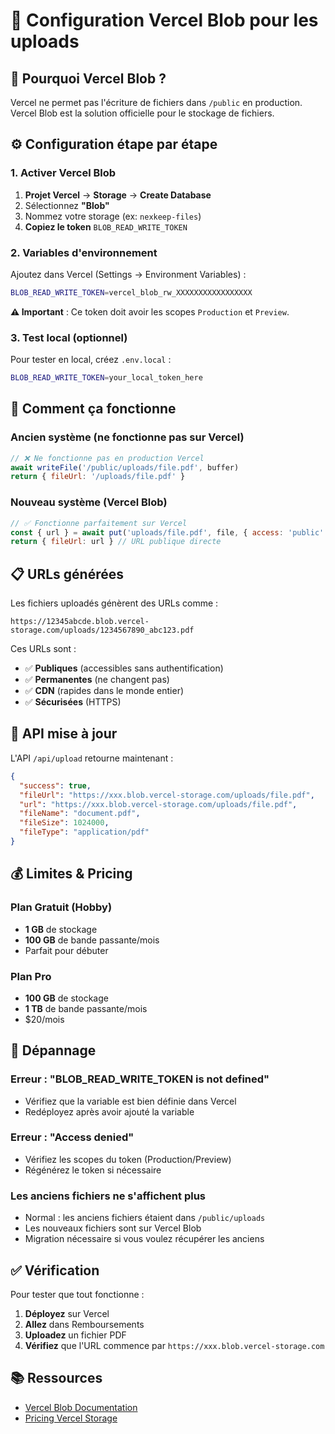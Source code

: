 # 📁 Configuration Vercel Blob pour les uploads

## 🎯 Pourquoi Vercel Blob ?

Vercel ne permet pas l'écriture de fichiers dans `/public` en production. Vercel Blob est la solution officielle pour le stockage de fichiers.

## ⚙️ Configuration étape par étape

### 1. Activer Vercel Blob

1. **Projet Vercel** → **Storage** → **Create Database**
2. Sélectionnez **"Blob"**
3. Nommez votre storage (ex: `nexkeep-files`)
4. **Copiez le token** `BLOB_READ_WRITE_TOKEN`

### 2. Variables d'environnement

Ajoutez dans Vercel (Settings → Environment Variables) :

```bash
BLOB_READ_WRITE_TOKEN=vercel_blob_rw_XXXXXXXXXXXXXXXXX
```

**⚠️ Important** : Ce token doit avoir les scopes `Production` et `Preview`.

### 3. Test local (optionnel)

Pour tester en local, créez `.env.local` :

```bash
BLOB_READ_WRITE_TOKEN=your_local_token_here
```

## 🚀 Comment ça fonctionne

### Ancien système (ne fonctionne pas sur Vercel)
```javascript
// ❌ Ne fonctionne pas en production Vercel
await writeFile('/public/uploads/file.pdf', buffer)
return { fileUrl: '/uploads/file.pdf' }
```

### Nouveau système (Vercel Blob)
```javascript
// ✅ Fonctionne parfaitement sur Vercel
const { url } = await put('uploads/file.pdf', file, { access: 'public' })
return { fileUrl: url } // URL publique directe
```

## 📋 URLs générées

Les fichiers uploadés génèrent des URLs comme :
```
https://12345abcde.blob.vercel-storage.com/uploads/1234567890_abc123.pdf
```

Ces URLs sont :
- ✅ **Publiques** (accessibles sans authentification)
- ✅ **Permanentes** (ne changent pas)
- ✅ **CDN** (rapides dans le monde entier)
- ✅ **Sécurisées** (HTTPS)

## 🔧 API mise à jour

L'API `/api/upload` retourne maintenant :

```json
{
  "success": true,
  "fileUrl": "https://xxx.blob.vercel-storage.com/uploads/file.pdf",
  "url": "https://xxx.blob.vercel-storage.com/uploads/file.pdf",
  "fileName": "document.pdf",
  "fileSize": 1024000,
  "fileType": "application/pdf"
}
```

## 💰 Limites & Pricing

### Plan Gratuit (Hobby)
- **1 GB** de stockage
- **100 GB** de bande passante/mois
- Parfait pour débuter

### Plan Pro
- **100 GB** de stockage  
- **1 TB** de bande passante/mois
- $20/mois

## 🐛 Dépannage

### Erreur : "BLOB_READ_WRITE_TOKEN is not defined"
- Vérifiez que la variable est bien définie dans Vercel
- Redéployez après avoir ajouté la variable

### Erreur : "Access denied"
- Vérifiez les scopes du token (Production/Preview)
- Régénérez le token si nécessaire

### Les anciens fichiers ne s'affichent plus
- Normal : les anciens fichiers étaient dans `/public/uploads`
- Les nouveaux fichiers sont sur Vercel Blob
- Migration nécessaire si vous voulez récupérer les anciens

## ✅ Vérification

Pour tester que tout fonctionne :

1. **Déployez** sur Vercel
2. **Allez** dans Remboursements
3. **Uploadez** un fichier PDF
4. **Vérifiez** que l'URL commence par `https://xxx.blob.vercel-storage.com`

## 📚 Ressources

- [Vercel Blob Documentation](https://vercel.com/docs/storage/vercel-blob)
- [Pricing Vercel Storage](https://vercel.com/pricing/storage)
